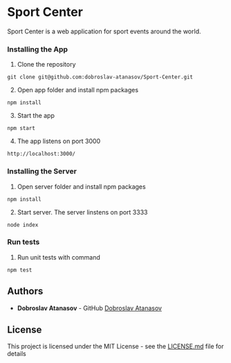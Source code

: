# Sport Center

Sport Center is a web application for sport events around the world.

### Installing the App

1. Clone the repository

```
git clone git@github.com:dobroslav-atanasov/Sport-Center.git
```

2. Open app folder and install npm packages

```
npm install
```

3. Start the app

```
npm start
```
 
4. The app listens on port 3000

```
http://localhost:3000/
```

### Installing the Server

1. Open server folder and install npm packages

```
npm install
```

2. Start server. The server linstens on port 3333

```
node index
```

### Run tests

1. Run unit tests with command

```
npm test
```

## Authors

* **Dobroslav Atanasov** - GitHub [Dobroslav Atanasov](https://github.com/dobroslav-atanasov)

## License

This project is licensed under the MIT License - see the [LICENSE.md](LICENSE) file for details
